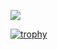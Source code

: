 ![](http://github-profile-summary-cards.vercel.app/api/cards/profile-details?username=libdefi&theme=default)

[![trophy](https://github-profile-trophy.vercel.app/?username=libdefi&theme=onedark&column=7
)](https://github.com/ryo-ma/github-profile-trophy)
